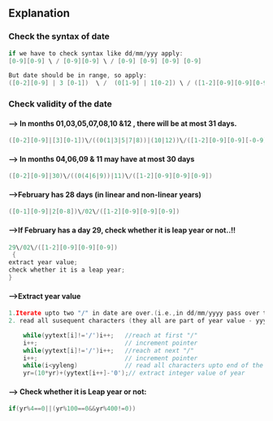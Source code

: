 ## Explanation
### Check the syntax of date
```c
if we have to check syntax like dd/mm/yyy apply:
[0-9][0-9] \ / [0-9][0-9] \ / [0-9] [0-9] [0-9] [0-9]

But date should be in range, so apply:
([0-2][0-9] | 3 [0-1])  \ /  (0[1-9] | 1[0-2]) \ / ([1-2][0-9][0-9][0-9])
```
### Check validity of the date
#### -->  In months 01,03,05,07,08,10 &12 , there will be at most 31 days.
```c
([0-2][0-9]|[3][0-1])\/((0(1|3|5|7|8))|(10|12))\/([1-2][0-9][0-9][-0-9]) 
```
#### --> In months 04,06,09 & 11 may have at most 30 days
```c
([0-2][0-9]|30)\/((0(4|6|9))|11)\/([1-2][0-9][0-9][0-9])
```
#### -->February has 28 days (in linear and non-linear years)
```c
([0-1][0-9]|2[0-8])\/02\/([1-2][0-9][0-9][0-9])
```
#### -->If February has a day 29, check whether it is leap year or not..!!
```c
29\/02\/([1-2][0-9][0-9][0-9])
 {
extract year value;
check whether it is a leap year;
}
```
#### -->Extract year value
```c
1.Iterate upto two "/" in date are over.(i.e.,in dd/mm/yyyy pass over two "/"s to reach at year value.
2. read all susequent characters (they all are part of year value - yyyy)

	while(yytext[i]!='/')i++;   //reach at first "/"
	i++;                        // increment pointer
	while(yytext[i]!='/')i++;   //reach at next "/"
	i++;                        // increment pointer
	while(i<yyleng)             // read all characters upto end of the string
	yr=(10*yr)+(yytext[i++]-'0');// extract integer value of year
```
#### --> Check whether it is Leap year or not:
```c
if(yr%4==0||(yr%100==0&&yr%400!=0))
```
